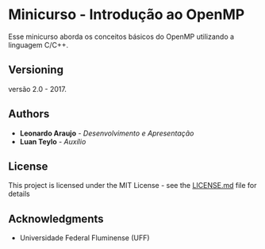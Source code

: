 # Minicurso - Introdução ao OpenMP

Esse minicurso aborda os conceitos básicos do OpenMP utilizando a linguagem C/C++. 

## Versioning

versão 2.0 - 2017.

## Authors

* **Leonardo Araujo** - *Desenvolvimento e Apresentação*
* **Luan Teylo** - *Auxílio* 

## License

This project is licensed under the MIT License - see the [LICENSE.md](LICENSE.md) file for details

## Acknowledgments

* Universidade Federal Fluminense (UFF) 

